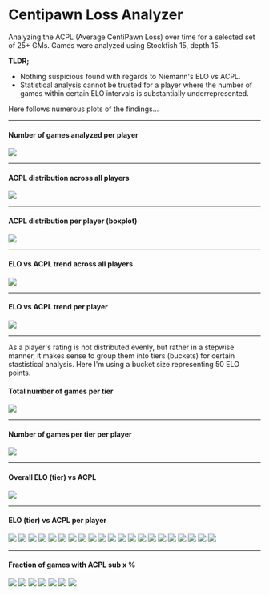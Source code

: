 # Centipawn Loss Analyzer 
Analyzing the ACPL (Average CentiPawn Loss) over time for a selected set of 25+ GMs.
Games were analyzed using Stockfish 15, depth 15. 

**TLDR;** 
  - Nothing suspicious found with regards to Niemann's ELO vs ACPL.
  - Statistical analysis cannot be trusted for a player where the number of games within certain ELO intervals is substantially underrepresented.

Here follows numerous plots of the findings...

---
#### Number of games analyzed per player 
![](plots/num_games_per_player.png)

---
#### ACPL distribution across all players
![](plots/acpl_total_distribution.png)

---
#### ACPL distribution per player (boxplot)
![](plots/acpl_distribution_per_player.png)

---
#### ELO vs ACPL trend across all players
![](plots/elo_vs_acpl_total_trend.png)

---
#### ELO vs ACPL trend per player 
![](plots/elo_vs_acpl_per_player.png)

---

As a player's rating is not distributed evenly, but rather in a stepwise manner, it makes sense to group them into tiers (buckets) for certain stastistical analysis. Here I'm using a bucket size representing 50 ELO points.

#### Total number of games per tier
![](plots/num_games_per_tier.png)

---
#### Number of games per tier per player
![](plots/num_games_per_tier_per_player.png)

---
#### Overall ELO (tier) vs ACPL
![](plots/tier_elo_vs_acpl_total.png)

---
#### ELO (tier) vs ACPL per player
![](plots/tier_elo_vs_acpl_anand.png)
![](plots/tier_elo_vs_acpl_aronian.png)
![](plots/tier_elo_vs_acpl_carlsen.png)
![](plots/tier_elo_vs_acpl_caruana.png)
![](plots/tier_elo_vs_acpl_ding.png)
![](plots/tier_elo_vs_acpl_duda.png)
![](plots/tier_elo_vs_acpl_firouzja.png)
![](plots/tier_elo_vs_acpl_giri.png)
![](plots/tier_elo_vs_acpl_grischuk.png)
![](plots/tier_elo_vs_acpl_gukesh.png)
![](plots/tier_elo_vs_acpl_jobava.png)
![](plots/tier_elo_vs_acpl_karjakin.png)
![](plots/tier_elo_vs_acpl_keymer.png)
![](plots/tier_elo_vs_acpl_nakamura.png)
![](plots/tier_elo_vs_acpl_nepo.png)
![](plots/tier_elo_vs_acpl_niemann.png)
![](plots/tier_elo_vs_acpl_polgar.png)
![](plots/tier_elo_vs_acpl_pragg.png)
![](plots/tier_elo_vs_acpl_rapport.png)
![](plots/tier_elo_vs_acpl_sarin.png)
![](plots/tier_elo_vs_acpl_so.png)

---
#### Fraction of games with ACPL sub x % 
![](plots/fraction_games_acpl_sub_30.png)
![](plots/fraction_games_acpl_sub_20.png)
![](plots/fraction_games_acpl_sub_15.png)
![](plots/fraction_games_acpl_sub_10.png)
![](plots/fraction_games_acpl_sub_5.png)
![](plots/fraction_games_acpl_sub_3.png)
![](plots/fraction_games_acpl_sub_1.png)



